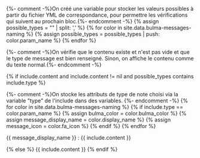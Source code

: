 {%- comment -%}On créé une variable pour stocker les valeurs possibles à partir du fichier YML de correspondance, pour
permettre les vérifications qui suivent au prochain bloc.{%- endcomment -%}
{% assign possible_types = "" | split: ',' %}
{% for color in site.data.bulma-messages-naming %}
{% assign possible_types = possible_types | push: color.param_name %}
{% endfor %}

{%- comment -%}On vérifie que le contenu existe et n'est pas vide et que le type de message est bien renseigné. Sinon,
on affiche le contenu comme du texte normal.{%- endcomment -%}

{% if include.content and include.content != nil and possible_types contains include.type %}

{%- comment -%}On stocke les attributs de type de note choisi via la variable "type" de l'include dans des variables.
{%- endcomment -%}
{% for color in site.data.bulma-messages-naming %}
{% if include.type == color.param_name %}
{% assign bulma_color = color.bulma_color %}
{% assign message_display_name = color.display_name %}
{% assign message_icon = color.fa_icon %}
{% endif %}
{% endfor %}

<div class="message is-{{ bulma_color }}">
    <div class="message-body">
        <div class="media is-align-items-center">
            <div class="media-left pr-2">
                <span class="icon">
                    <i class="fas fa-{{ message_icon }} fa-lg"></i>
                </span>
            </div>
            <div class="media-content">
                <p>
                    <span class="has-text-weight-bold">{{ message_display_name }}&#160;:</span> {{ include.content }}
                </p>
            </div>
        </div>
    </div>
</div>
{% else %}
{{ include.content }}
{% endif %}